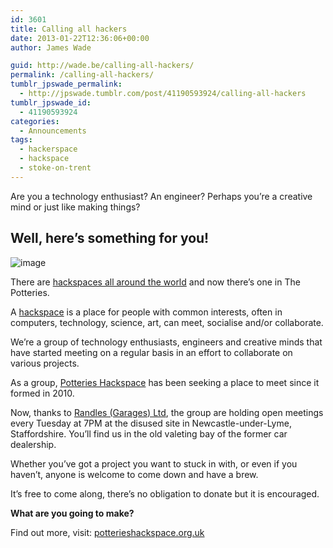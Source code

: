 ```yaml
---
id: 3601
title: Calling all hackers
date: 2013-01-22T12:36:06+00:00
author: James Wade

guid: http://wade.be/calling-all-hackers/
permalink: /calling-all-hackers/
tumblr_jpswade_permalink:
  - http://jpswade.tumblr.com/post/41190593924/calling-all-hackers
tumblr_jpswade_id:
  - 41190593924
categories:
  - Announcements
tags:
  - hackerspace
  - hackspace
  - stoke-on-trent
---
```

<p class="lead">
  Are you a technology enthusiast? An engineer? Perhaps you’re a creative mind or just like making things?
</p>

## Well, here’s something for you!


![image](http://media.tumblr.com/b451b84e55368ca152fd0083f77cb02c/tumblr_inline_mh11m79j1z1qiakcu.png) 

There are [hackspaces all around the world](http://hackerspaces.org/wiki/List_of_Hacker_Spaces) and now there’s one in The Potteries.

A [hackspace](http://en.wikipedia.org/wiki/Hackerspace) is a place for people with common interests, often in computers, technology, science, art, can meet, socialise and/or collaborate.

We’re a group of technology enthusiasts, engineers and creative minds that have started meeting on a regular basis in an effort to collaborate on various projects.

As a group, [Potteries Hackspace](http://www.potterieshackspace.org.uk/) has been seeking a place to meet since it formed in 2010.

Now, thanks to [Randles (Garages) Ltd](http://www.randles.co.uk/), the group are holding open meetings every Tuesday at 7PM at the disused site in Newcastle-under-Lyme, Staffordshire. You’ll find us in the old valeting bay of the former car dealership.

Whether you’ve got a project you want to stuck in with, or even if you haven’t, anyone is welcome to come down and have a brew.

It’s free to come along, there’s no obligation to donate but it is encouraged.

**What are you going to make?**

Find out more, visit: [potterieshackspace.org.uk](http://www.potterieshackspace.org.uk/)
